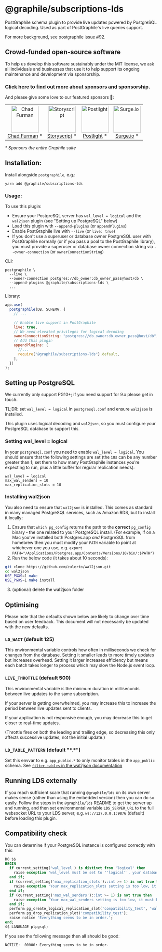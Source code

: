 # @graphile/subscriptions-lds

PostGraphile schema plugin to provide live updates powered by PostgreSQL
logical decoding. Used as part of PostGraphile's live queries support.

For more background, see [postgraphile issue #92](https://github.com/graphile/postgraphile/issues/92#issuecomment-313476989).

<!-- SPONSORS_BEGIN -->

## Crowd-funded open-source software

To help us develop this software sustainably under the MIT license, we ask
all individuals and businesses that use it to help support its ongoing
maintenance and development via sponsorship.

### [Click here to find out more about sponsors and sponsorship.](https://www.graphile.org/sponsor/)

And please give some love to our featured sponsors 🤩:

<table><tr>
<td align="center"><a href="http://chads.website"><img src="https://graphile.org/images/sponsors/chadf.png" width="90" height="90" alt="Chad Furman" /><br />Chad Furman</a> *</td>
<td align="center"><a href="https://storyscript.com/?utm_source=postgraphile"><img src="https://graphile.org/images/sponsors/storyscript.png" width="90" height="90" alt="Storyscript" /><br />Storyscript</a> *</td>
<td align="center"><a href="https://postlight.com/?utm_source=graphile"><img src="https://graphile.org/images/sponsors/postlight.jpg" width="90" height="90" alt="Postlight" /><br />Postlight</a> *</td>
<td align="center"><a href="https://surge.io/"><img src="https://graphile.org/images/sponsors/surge.png" width="90" height="90" alt="Surge.io" /><br />Surge.io</a> *</td>
</tr></table>

<em>\* Sponsors the entire Graphile suite</em>

<!-- SPONSORS_END -->

## Installation:

Install alongside `postgraphile`, e.g.:

```
yarn add @graphile/subscriptions-lds
```

### Usage:

To use this plugin:

- Ensure your PostgreSQL server has `wal_level = logical` and the `wal2json` plugin (see "Setting up PostgreSQL" below)
- Load this plugin with `--append-plugins` (or `appendPlugins`)
- Enable PostGraphile live with `--live` (or `live: true`)
- If you don't use a superuser or database owner PostgreSQL user with PostGraphile normally (or if you pass a pool to the PostGraphile library), you must provide a superuser or database owner connection string via `--owner-connection` (or `ownerConnectionString`)

CLI:

```
postgraphile \
  --live \
  --owner-connection postgres://db_owner:db_owner_pass@host/db \
  --append-plugins @graphile/subscriptions-lds \
  ...
```

Library:

```js
app.use(
  postgraphile(DB, SCHEMA, {
    // ...

    // Enable live support in PostGraphile
    live: true,
    // We need elevated privileges for logical decoding
    ownerConnectionString: "postgres://db_owner:db_owner_pass@host/db",
    // Add this plugin
    appendPlugins: [
      //...
      require("@graphile/subscriptions-lds").default,
    ],
  })
);
```

## Setting up PostgreSQL

We currently only support PG10+; if you need support for 9.x please get in
touch.

TL;DR: set `wal_level = logical` in `postgresql.conf` and ensure `wal2json`
is installed.

This plugin uses logical decoding and `wal2json`, so you must configure your
PostgreSQL database to support this.

### Setting wal_level = logical

In your `postgresql.conf` you need to enable `wal_level = logical`. You
should ensure that the following settings are set (the `10`s can be any
number greater than 1; set them to how many PostGraphile instances you're
expecting to run, plus a little buffer for regular replication needs):

```
wal_level = logical
max_wal_senders = 10
max_replication_slots = 10
```

### Installing wal2json

You also need to ensure that `wal2json` is installed. This comes as standard
in many managed PostgreSQL services, such as Amazon RDS, but to install it locally:

1. Ensure that `which pg_config` returns the path to the **correct**
   `pg_config` binary - the one related to your PostgreSQL install. (For
   example, if on a Mac you've installed both Postgres.app _and_ PostgreSQL from
   homebrew then you must modify your `PATH` variable to point at whichever one
   you use, e.g. `export PATH="/Applications/Postgres.app/Contents/Versions/10/bin/:$PATH"`)
2. Run the below code (it takes about 10 seconds):

```bash
git clone https://github.com/eulerto/wal2json.git
cd wal2json
USE_PGXS=1 make
USE_PGXS=1 make install
```

3. (optional) delete the wal2json folder

## Optimising

Please note that the defaults shown below are likely to change over time
based on user feedback. This document will not necessarily be updated with
the new defaults.

### `LD_WAIT` (default 125)

This environmental variable controls how often in milliseconds we check for
changes from the database. Setting it smaller leads to more timely updates
but increases overhead. Setting it larger increases efficiency but means each
batch takes longer to process which may slow the Node.js event loop.

### `LIVE_THROTTLE` (default 500)

This environmental variable is the minimum duration in milliseconds between
live updates to the same subscription.

If your server is getting overwhelmed, you may increase this to increase the
period between live updates sent to clients.

If your application is not responsive enough, you may decrease this to get
closer to real-time updates.

(Throttle fires on both the leading and trailing edge, so decreasing this
only affects successive updates, not the initial update.)

### `LD_TABLE_PATTERN` (default "\*.\*")

Set this envvar to e.g. `app_public.*` to only monitor tables in the
`app_public` schema. See [`filter-tables` in the wal2json
documentation](https://github.com/eulerto/wal2json#parameters)

## Running LDS externally

If you reach sufficient scale that running `@graphile/lds` on its own server
makes sense (rather than using the embedded version) then you can do so
easily. Follow the steps in the `@graphile/lds` README to get the server up
and running, and then set environmental variable `LDS_SERVER_URL` to the full
websocket URL to your LDS server, e.g. `ws://127.0.0.1:9876` (default) before
loading this plugin.

## Compatibility check

You can determine if your PostgreSQL instance is configured correctly with this:

```sql
DO $$
BEGIN
  if current_setting('wal_level') is distinct from 'logical' then
    raise exception 'wal_level must be set to ''logical'', your database has it set to ''%''. Please edit your `%` file and restart PostgreSQL.', current_setting('wal_level'), current_setting('config_file');
  end if;
  if (current_setting('max_replication_slots')::int >= 1) is not true then
    raise exception 'Your max_replication_slots setting is too low, it must be greater than 1. Please edit your `%` file and restart PostgreSQL.', current_setting('config_file');
  end if;
  if (current_setting('max_wal_senders')::int >= 1) is not true then
    raise exception 'Your max_wal_senders setting is too low, it must be greater than 1. Please edit your `%` file and restart PostgreSQL.', current_setting('config_file');
  end if;
  perform pg_create_logical_replication_slot('compatibility_test', 'wal2json');
  perform pg_drop_replication_slot('compatibility_test');
  raise notice 'Everything seems to be in order.';
end;
$$ LANGUAGE plpgsql;
```

If you see the following message then all should be good:

```
NOTICE:  00000: Everything seems to be in order.
```
